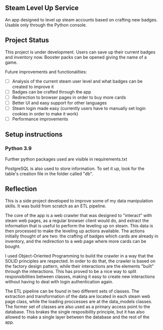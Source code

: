 ## Steam Level Up Service

An app designed to level up steam accounts based on crafting new badges. Usable only through the Python console.

## Project Status

This project is under development. Users can save up their current badges and inventory now. Booster packs can be opened giving the name of a game.

Future improvements and functionalities:

- [ ] Analysis of the current steam user level and what badges can be created to improve it
- [ ] Badges can be crafted through the app
- [ ] Redirection to browser pages in order to buy more cards
- [ ] Better UI and easy support for other languages
- [ ] Steam login made easy (currently users have to manually set login cookies in order to make it work)
- [ ] Performance improvements

## Setup instructions

### Python 3.9

Further python packages used are visible in requirements.txt

PostgreSQL is also used to store information. To set it up, look for the table's creation file in the folder called "db".

## Reflection

This is a side project developed to improve some of my data manipulation skills. It was build from scratch as an ETL pipeline.

The core of the app is a web crawler that was designed to "interact" with steam web pages, as a regular browser client would do, and extract the information that is useful to perform the leveling up on steam. This data is then processed to make the leveling up actions available. The actions initially thought of are two: the crafting of badges which cards are already in inventory, and the redirection to a web page where more cards can be bought.

I used Object-Oriented Programming to build the crawler in a way that the SOLID principles are respected. In order to do that, the crawler is based on the factory design pattern, while their interactions are the elements "built" through the interactions. This has proved to be a nice way to split responsibilities between classes, making it easy to create new interactions without having to deal with login authentication again.

The ETL pipeline can be found in two different sets of classes. The extraction and transformation of the data are located in each steam web page class, while the loading proccesses are at the data_models classes. The former set of classes are also used as a primary access point to the database. This brakes the single resposibility principle, but it has also allowed to make a single layer between the database and the rest of the app.
